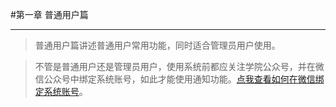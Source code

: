 #第一章    普通用户篇

-----

>普通用户篇讲述普通用户常用功能，同时适合管理员用户使用。



>不管是普通用户还是管理员用户，使用系统前都应关注学院公众号，并在微信公众号中绑定系统账号，如此才能使用通知功能。[点我查看如何在微信绑定系统账号](/weixin/如何绑定系统账号.md)。